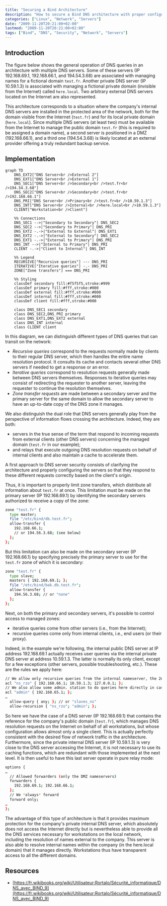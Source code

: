 ```yaml
---
title: "Securing a Bind Architecture"
description: "How to secure a Bind DNS architecture with proper configurations for primary and secondary servers, including access control and zone transfers."
categories: ["Linux", "Network", "Servers"]
date: "2009-11-20T20:21:00+02:00"
lastmod: "2009-11-20T20:21:00+02:00"
tags: ["Bind", "DNS", "Security", "Network", "Servers"]
---
```


## Introduction

The figure below shows the general operation of DNS queries in an architecture with multiple DNS servers. Some of these servers (IP 192.168.69.1, 192.168.66.1, and 194.54.3.68) are associated with managing names for a fictional domain `test.fr`. Another private DNS server (IP 10.59.1.3) is associated with managing a fictional private domain (invisible from the Internet) called `here.local`. Two arbitrary external DNS servers located on the Internet are also represented.

This architecture corresponds to a situation where the company's internal DNS servers are installed in the protected area of the network, both for the domain visible from the Internet (`test.fr`) and for its local private domain (`here.local`). Since multiple DNS servers (at least two) must be available from the Internet to manage the public domain `test.fr` (this is required to be assigned a domain name), a second server is positioned in a DMZ (192.168.66.1), and a third one (194.54.3.68) is likely located at an external provider offering a truly redundant backup service.

## Implementation

```mermaid
graph TD
    DNS_EXT2["DNS Server<br />External 2"]
    DNS_EXT1["DNS Server<br />External 1"]
    DNS_SEC1["DNS Server<br />Secondary<br />test.fr<br />194.54.3.68"]
    DNS_SEC2["DNS Server<br />Secondary<br />test.fr<br />192.168.66.1"]
    DNS_PRI["DNS Server<br />Primary<br />test.fr<br />10.59.1.3"]
    DNS_INT["DNS Server<br />Internal<br />here.local<br />10.59.1.3"]
    CLIENT["Workstation<br />Client"]

    %% Connections
    DNS_SEC1 -->|"Secondary to Secondary"| DNS_SEC2
    DNS_SEC2 -->|"Secondary to Primary"| DNS_PRI
    DNS_EXT2 -.->|"External to External"| DNS_EXT1
    DNS_EXT2 -.->|"External to Secondary"| DNS_SEC2
    DNS_EXT1 -.->|"External to Primary"| DNS_PRI
    DNS_INT -->|"Internal to Primary"| DNS_PRI
    CLIENT -.->|"Client to Internal"| DNS_INT

    %% Legend
    RECURSIVE["Recursive queries"] --- DNS_PRI
    ITERATIVE["Iterative queries"] -.- DNS_PRI
    ZONE["Zone transfers"] === DNS_PRI

    %% Styling
    classDef secondary fill:#f5f5f5,stroke:#999
    classDef primary fill:#fff,stroke:#000
    classDef external fill:#fff,stroke:#000
    classDef internal fill:#fff,stroke:#000
    classDef client fill:#fff,stroke:#000

    class DNS_SEC1 secondary
    class DNS_SEC2,DNS_PRI primary
    class DNS_EXT1,DNS_EXT2 external
    class DNS_INT internal
    class CLIENT client
```

In this diagram, we can distinguish different types of DNS queries that can transit on the network:

- _Recursive queries_ correspond to the requests normally made by clients to their regular DNS server, which then handles the entire name resolution protocol. It consults its cache and contacts several other DNS servers if needed to get a response or an error.
- _Iterative queries_ correspond to resolution requests generally made between DNS servers themselves. Responses to iterative queries may consist of redirecting the requester to another server, leaving the requester to continue the resolution themselves.
- _Zone transfer requests_ are made between a secondary server and the primary server for the same domain to allow the secondary server to have an up-to-date copy of the DNS zone it manages.

We also distinguish the dual role that DNS servers generally play from the perspective of information flows crossing the architecture. Indeed, they are both:

- servers in the true sense of the term that respond to incoming requests from external clients (other DNS servers) concerning the managed domain (`test.fr` in our example);
- and relays that execute outgoing DNS resolution requests on behalf of internal clients and also maintain a cache to accelerate them.

A first approach to DNS server security consists of clarifying the architecture and properly configuring the servers so that they respond to these different requests correctly based on the client's origin.

Thus, it is important to properly limit zone transfers, which distribute all information about `test.fr` at once. This limitation must be made on the primary server (IP 192.168.69.1) by identifying the secondary servers authorized to receive a copy of the zone:

```bash
zone "test.fr" {
  type master;
  file "/etc/bind/db.test.fr";
  allow-transfer {
    192.168.66.1;
    // or 194.56.3.68; (see below)
  };
};
```

But this limitation can also be made on the secondary server (IP 192.168.66.1) by specifying precisely the primary server to use for the `test.fr` zone of which it is secondary:

```bash
zone "test.fr" {
  type slave;
  masters { 192.168.69.1; };
  file "/etc/bind/bak.db.test.fr";
  allow-transfer {
    194.56.3.68; // or "none"
  };
};
```

Next, on both the primary and secondary servers, it's possible to control access to managed zones:

- iterative queries come from other servers (i.e., from the Internet);
- recursive queries come only from internal clients, i.e., end users (or their proxy).

Indeed, in the example we're following, the internal public DNS server at IP address 192.168.69.1 actually receives user queries via the internal private DNS server at address 10.59.1.3. The latter is normally its only client, except for a few exceptions (other servers, possible troubleshooting, etc.). These are the rules we apply here:

```bash
// We allow only recursive queries from the internal nameserver, the 2nd, and self
acl "ns_rzo" { 192.168.66.1; 10.59.1.3; 127.0.0.1; };
// We also allow some admin. station to do queries here directly in case of problem
acl "admin" { 192.168.65.1; };
…
  allow-query { any; }; // or "slaves_ns"
  allow-recursion { "ns_rzo"; "admin"; };
```

So here we have the case of a DNS server (IP 192.168.69.1) that contains the reference for the company's public domain (`test.fr`), which manages DNS resolution requests on the Internet on behalf of all workstations, but whose configuration allows almost only a single client. This is actually perfectly consistent with the desired flow of network traffic in the architecture.
Furthermore, since the private internal DNS server (IP 10.59.1.3) is very close to the DNS server accessing the Internet, it is not necessary to use its caching functions, which are redundant with those implemented at the next level. It is then useful to have this last server operate in pure relay mode:

```bash
options {
…
  // Allowed forwarders (only the DMZ nameservers)
  forwarders {
    192.168.69.1; 192.168.66.1;
  };
  // We *always* forward
  forward only;
…
};
```

The advantage of this type of architecture is that it provides maximum protection for the company's private internal DNS server, which absolutely does not access the Internet directly but is nevertheless able to provide all the DNS services necessary for workstations on the local network, including the resolution of names external to the company. This server is also able to resolve internal names within the company (in the here.local domain) that it manages directly. Workstations thus have transparent access to all the different domains.

## Resources
- [https://fr.wikibooks.org/wiki/Utilisateur:Rortalo/Sécurité_informatique/DNS_avec_BIND_9](https://fr.wikibooks.org/wiki/Utilisateur:Rortalo/Sécurité_informatique/DNS_avec_BIND_9)
